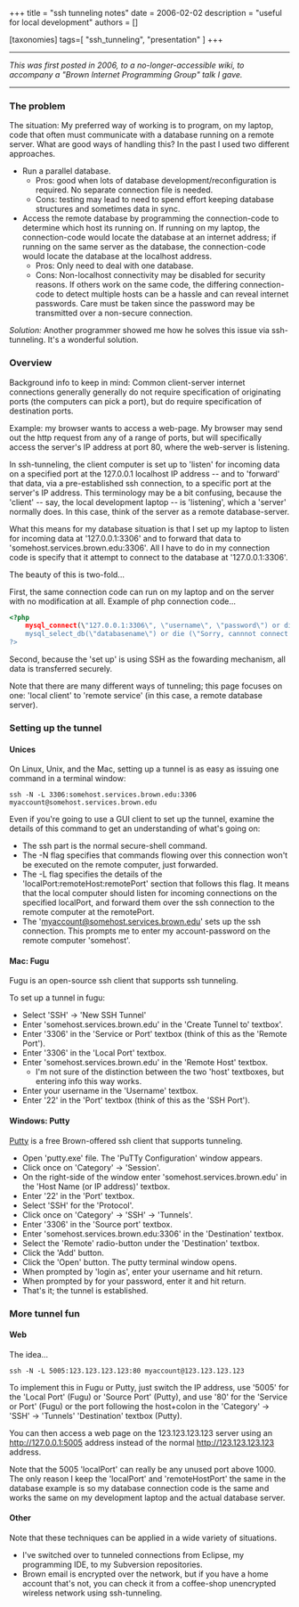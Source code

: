 +++
title = "ssh tunneling notes"
date = 2006-02-02
description = "useful for local development"
authors = []

[taxonomies]
tags=[ "ssh_tunneling", "presentation" ]
+++

---

_This was first posted in 2006, to a no-longer-accessible wiki, to accompany a "Brown Internet Programming Group" talk I gave._

---

### The problem

The situation: My preferred way of working is to program, on my laptop, code that often must communicate with a database running on a remote server. What are good ways of handling this?
In the past I used two different approaches.

* Run a parallel database.
    * Pros: good when lots of database development/reconfiguration is required. No separate connection file is needed.
    * Cons: testing may lead to need to spend effort keeping database structures and sometimes data in sync.
* Access the remote database by programming the connection-code to determine which host its running on. If running on my laptop, the connection-code would locate the database at an internet address; if running on the same server as the database, the connection-code would locate the database at the localhost address.
    * Pros: Only need to deal with one database.
    * Cons: Non-localhost connectivity may be disabled for security reasons. If others work on the same code, the differing connection-code to detect multiple hosts can be a hassle and can reveal internet passwords. Care must be taken since the password may be transmitted over a non-secure connection.

*Solution:* Another programmer showed me how he solves this issue via ssh-tunneling. It's a wonderful solution.

### Overview

Background info to keep in mind: Common client-server internet connections generally generally do not require specification of originating ports (the computers can pick a port), but do require specification of destination ports.

Example: my browser wants to access a web-page. My browser may send out the http request from any of a range of ports, but will specifically access the server's IP address at port 80, where the web-server is listening.

In ssh-tunneling, the client computer is set up to 'listen' for incoming data on a specified port at the 127.0.0.1 localhost IP address -- and to 'forward' that data, via a pre-established ssh connection, to a specific port at the server's IP address. This terminology may be a bit confusing, because the 'client' -- say, the local development laptop -- is 'listening', which a 'server' normally does. In this case, think of the server as a remote database-server.

What this means for my database situation is that I set up my laptop to listen for incoming data at '127.0.0.1:3306' and to forward that data to 'somehost.services.brown.edu:3306'. All I have to do in my connection code is specify that it attempt to connect to the database at '127.0.0.1:3306'.

The beauty of this is two-fold...

First, the same connection code can run on my laptop and on the server with no modification at all. Example of php connection code...

```php
<?php
    mysql_connect(\"127.0.0.1:3306\", \"username\", \"password\") or die (\"Sorry, cannot connect to server\");
    mysql_select_db(\"databasename\") or die (\"Sorry, cannnot connect to database\");
?>
```

Second, because the 'set up' is using SSH as the fowarding mechanism, all data is transferred securely.

Note that there are many different ways of tunneling; this page focuses on one: 'local client' to 'remote service' (in this case, a remote database server).

### Setting up the tunnel

#### Unices

On Linux, Unix, and the Mac, setting up a tunnel is as easy as issuing one command in a terminal window:

    ssh -N -L 3306:somehost.services.brown.edu:3306 myaccount@somehost.services.brown.edu

Even if you're going to use a GUI client to set up the tunnel, examine the details of this command to get an understanding of what's going on:

* The ssh part is the normal secure-shell command.
* The -N flag specifies that commands flowing over this connection won't be executed on the remote computer, just forwarded.
* The -L flag specifies the details of the 'localPort:remoteHost:remotePort' section that follows this flag. It means that the local computer should listen for incoming connections on the specified localPort, and forward them over the ssh connection to the remote computer at the remotePort.
* The 'myaccount@somehost.services.brown.edu' sets up the ssh connection. This prompts me to enter my account-password on the remote computer 'somehost'.

#### Mac: Fugu

Fugu is an open-source ssh client that supports ssh tunneling.

To set up a tunnel in fugu:

* Select 'SSH' -> 'New SSH Tunnel'
* Enter 'somehost.services.brown.edu' in the 'Create Tunnel to' textbox'.
* Enter '3306' in the 'Service or Port' textbox (think of this as the 'Remote Port').
* Enter '3306' in the 'Local Port' textbox.
* Enter 'somehost.services.brown.edu' in the 'Remote Host' textbox.
    * I'm not sure of the distinction between the two 'host' textboxes, but entering info this way works.
* Enter your username in the 'Username' textbox.
* Enter '22' in the 'Port' textbox (think of this as the 'SSH Port').

#### Windows: Putty

[Putty](http://software.brown.edu/dist/w-putty.html) is a free Brown-offered ssh client that supports tunneling.

* Open 'putty.exe' file. The 'PuTTy Configuration' window appears.
* Click once on 'Category' -> 'Session'.
* On the right-side of the window enter 'somehost.services.brown.edu' in the 'Host Name (or IP address)' textbox.
* Enter '22' in the 'Port' textbox.
* Select 'SSH' for the 'Protocol'.
* Click once on 'Category' -> 'SSH' -> 'Tunnels'.
* Enter '3306' in the 'Source port' textbox.
* Enter 'somehost.services.brown.edu:3306' in the 'Destination' textbox.
* Select the 'Remote' radio-button under the 'Destination' textbox.
* Click the 'Add' button.
* Click the 'Open' button. The putty terminal window opens.
* When prompted by 'login as', enter your username and hit return.
* When prompted by for your password, enter it and hit return.
* That's it; the tunnel is established.

### More tunnel fun

#### Web

The idea...

    ssh -N -L 5005:123.123.123.123:80 myaccount@123.123.123.123

To implement this in Fugu or Putty, just switch the IP address, use '5005' for the 'Local Port' (Fugu) or 'Source Port' (Putty), and use '80' for the 'Service or Port' (Fugu) or the port following the host+colon in the 'Category' -> 'SSH' -> 'Tunnels' 'Destination' textbox (Putty).

You can then access a web page on the 123.123.123.123 server using an http://127.0.0.1:5005 address instead of the normal http://123.123.123.123 address.

Note that the 5005 'localPort' can really be any unused port above 1000. The only reason I keep the 'localPort' and 'remoteHostPort' the same in the database example is so my database connection code is the same and works the same on my development laptop and the actual database server.

#### Other

Note that these techniques can be applied in a wide variety of situations. 
 * I've switched over to tunneled connections from Eclipse, my programming IDE, to my Subversion repositories. 
 * Brown email is encrypted over the network, but if you have a home account that's not, you can check it from a coffee-shop unencrypted wireless network using ssh-tunneling.
